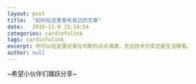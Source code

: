 ```yaml
---
layout: post
title:  "如何在这里发布自己的文章"
date:   2016-11-9 15:14:54
categories: cardinfolink
tags: cardinfolink
excerpt: 你可以在这里记录在讯联的点点滴滴，无论技术分享还是生活随笔。
author: null
---
```


~希望小伙伴们踊跃分享~
